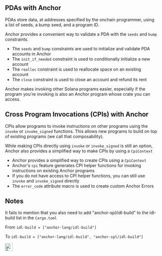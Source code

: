 ## PDAs with Anchor
PDAs store data, at addresses specified by the onchain programmer, 
using a list of seeds, a bump seed, and a program ID.

Anchor provides a convenient way to validate a PDA with the ```seeds``` and ```bump``` constraints.

- The ```seeds``` and ```bump``` constraints are used to initialize and validate PDA accounts in Anchor
- The ```init_if_needed``` constraint is used to conditionally initialize a new account
- The ```realloc``` constraint is used to reallocate space on an existing account
- The ```close``` constraint is used to close an account and refund its rent

Anchor makes invoking other Solana programs easier, 
especially if the program you're invoking is also an Anchor program whose crate you can access.

## Cross Program Invocations (CPIs) with Anchor
CPIs allow programs to invoke instructions on other programs using the ```invoke``` or ```invoke_signed``` functions. 
This allows new programs to build on top of existing programs (we call that composability).

While making CPIs directly using ```invoke``` or ```invoke_signed``` is still an option, Anchor also provides a simplified way to make CPIs by using a ```CpiContext```

- Anchor provides a simplified way to create CPIs using a ```CpiContext```
- Anchor's ```cpi``` feature generates CPI helper functions for invoking instructions on existing Anchor programs
- If you do not have access to CPI helper functions, you can still use ```invoke``` and ```invoke_signed``` directly
- The ```error_code``` attribute macro is used to create custom Anchor Errors


## Notes

It fails to mention that you also need to add "anchor-spl/idl-build" to the idl-build list in the ```Cargo.toml```

From
```idl-build = ["anchor-lang/idl-build"]```

To
```idl-build = ["anchor-lang/idl-build", "anchor-spl/idl-build"]```

<a href="https://www.buymeacoffee.com/maicmi">
  <img src="https://cdn.buymeacoffee.com/buttons/v2/default-yellow.png" alt="Buy Me a Coffee" height="25">
</a>
